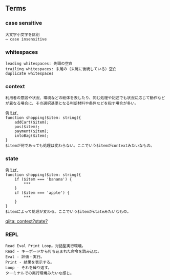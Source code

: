 ## Terms

### case sensitive
```
大文字小文字を区別
⇔ case insensitive
```

### whitespaces
```
leading whitespaces: 先頭の空白
trailing whitespaces: 末尾の（末尾に後続している）空白
duplicate whitespaces
```
### context
```
利用者の意図や状況、環境などの総体を表したり、同じ処理や記述でも状況に応じて動作などが異なる場合に、その選択基準となる判断材料や条件などを指す場合が多い。

例えば、
function shopping($item: string){
    addCart($item);
    pos($item);
    payment($item);
    intoBag($item);
}
$itemが何であっても処理は変わらない。ここでいう$itemがcontextみたいなもの。
```
### state
```
例えば、
function shopping($item: string){
    if ($item === 'banana') {
        ***
    }
    if ($item === 'apple') {
        ***
    }
}
$itemによって処理が変わる。ここでいう$itemがstateみたいなもの。
```
[qiita: context?state?](https://qiita.com/dojyorin/items/0bd3ef167991cfc703b1)

### REPL
```
Read Eval Print Loop。対話型実行環境。
Read - キーボードから打ち込まれた命令を読み込む。
Eval - 評価・実行。
Print - 結果を表示する。
Loop - それを繰り返す。
ターミナルでの実行環境みたいな感じ。
```